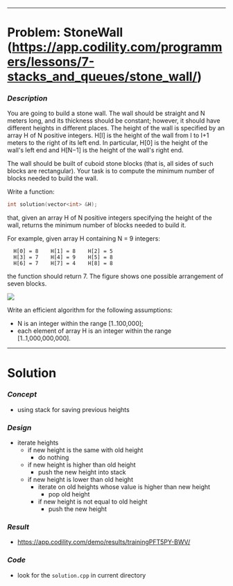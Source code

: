 
---

# Problem: StoneWall (https://app.codility.com/programmers/lessons/7-stacks_and_queues/stone_wall/)

### *Description*
You are going to build a stone wall. The wall should be straight and N meters long, and its thickness should be constant; however, it should have different heights in different places. The height of the wall is specified by an array H of N positive integers. H[I] is the height of the wall from I to I+1 meters to the right of its left end. In particular, H[0] is the height of the wall's left end and H[N−1] is the height of the wall's right end.

The wall should be built of cuboid stone blocks (that is, all sides of such blocks are rectangular). Your task is to compute the minimum number of blocks needed to build the wall.

Write a function:

```cpp
int solution(vector<int> &H);
```

that, given an array H of N positive integers specifying the height of the wall, returns the minimum number of blocks needed to build it.

For example, given array H containing N = 9 integers:

```
  H[0] = 8    H[1] = 8    H[2] = 5
  H[3] = 7    H[4] = 9    H[5] = 8
  H[6] = 7    H[7] = 4    H[8] = 8
```

the function should return 7. The figure shows one possible arrangement of seven blocks.

![](https://codility-frontend-prod.s3.amazonaws.com/media/task_static/stone_wall/static/images/auto/4f1cef49cc46d451e88109d449ab7975.png)

Write an efficient algorithm for the following assumptions:

- N is an integer within the range [1..100,000];
- each element of array H is an integer within the range [1..1,000,000,000].

---

# Solution

### *Concept*
- using stack for saving previous heights

### *Design*
- iterate heights
    - if new height is the same with old height
        - do nothing
    - if new height is higher than old height
        - push the new height into stack
    - if new height is lower than old height
        - iterate on old heights whose value is higher than new height
            - pop old height
        - if new height is not equal to old height
            - push the new height

### *Result*
- https://app.codility.com/demo/results/trainingPFT5PY-BWV/

### *Code*
- look for the `solution.cpp` in current directory